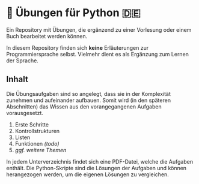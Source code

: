 # 🐍 Übungen für Python 🇩🇪

Ein Repository mit Übungen, die ergänzend zu einer Vorlesung oder einem Buch bearbeitet werden können.

In diesem Repository finden sich **keine** Erläuterungen zur Programmiersprache selbst. Vielmehr dient es als Ergänzung zum Lernen der Sprache.

## Inhalt

Die Übungsaufgaben sind so angelegt, dass sie in der Komplexität zunehmen und aufeinander aufbauen. Somit wird (in den späteren Abschnitten) das Wissen aus den vorangegangenen Aufgaben vorausgesetzt.

1) Erste Schritte
2) Kontrollstrukturen
3) Listen
4) Funktionen _(todo)_
5) _ggf. weitere Themen_

In jedem Unterverzeichnis findet sich eine PDF-Datei, welche die Aufgaben enthält. Die Python-Skripte sind die Lösungen der Aufgaben und können herangezogen werden, um die eigenen Lösungen zu vergleichen.